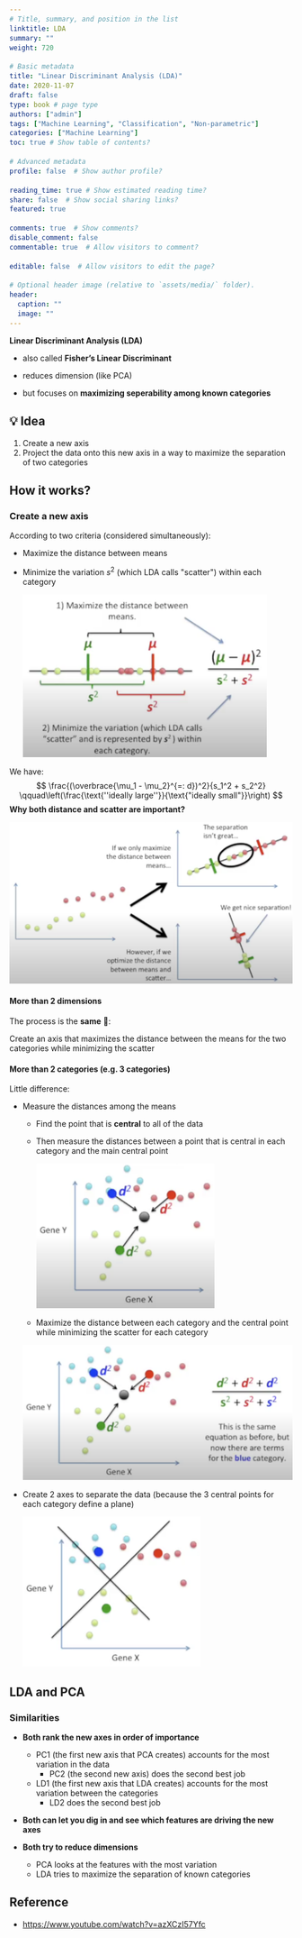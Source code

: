 ```yaml
---
# Title, summary, and position in the list
linktitle: LDA
summary: ""
weight: 720

# Basic metadata
title: "Linear Discriminant Analysis (LDA)"
date: 2020-11-07
draft: false
type: book # page type
authors: ["admin"]
tags: ["Machine Learning", "Classification", "Non-parametric"]
categories: ["Machine Learning"]
toc: true # Show table of contents?

# Advanced metadata
profile: false  # Show author profile?

reading_time: true # Show estimated reading time?
share: false  # Show social sharing links?
featured: true

comments: true  # Show comments?
disable_comment: false
commentable: true  # Allow visitors to comment?  

editable: false  # Allow visitors to edit the page?  

# Optional header image (relative to `assets/media/` folder).
header:
  caption: ""
  image: ""
---
```


**Linear Discriminant Analysis (LDA)**

- also called **Fisher’s Linear Discriminant**

- reduces dimension (like PCA)
- but focuses on **maximizing seperability among known categories**



## 💡 Idea

1. Create a new axis
2. Project the data onto this new axis in a way to maximize the separation of two categories



## How it works?

### Create a new axis

According to two criteria (considered simultaneously):

- Maximize the distance between means

- Minimize the variation $s^2$ (which LDA calls "scatter") within each category

  <img src="https://raw.githubusercontent.com/EckoTan0804/upic-repo/master/uPic/截屏2020-05-14%2015.11.22.png" alt="截屏2020-05-14 15.11.22" style="zoom:50%;" />

We have:
$$
\frac{(\overbrace{\mu_1 - \mu_2}^{=: d})^2}{s_1^2 + s_2^2} \qquad\left(\frac{\text{''ideally large''}}{\text{"ideally small"}}\right)
$$
**Why both distance and scatter are important?**

![截屏2020-05-14 15.17.59](https://raw.githubusercontent.com/EckoTan0804/upic-repo/master/uPic/截屏2020-05-14%2015.17.59.png)

#### More than 2 dimensions

The process is the **same** 👏:

Create an axis that maximizes the distance between the means for the two categories while minimizing the scatter

#### More than 2 categories (e.g. 3 categories)

Little difference:

- Measure the distances among the means

  - Find the point that is **central** to all of the data

  - Then measure the distances between a point that is central in each category and the main central point

    <img src="https://raw.githubusercontent.com/EckoTan0804/upic-repo/master/uPic/截屏2020-05-14%2015.26.35.png" alt="截屏2020-05-14 15.26.35" style="zoom:50%;" />

  - Maximize the distance between each category and the central point while minimizing the scatter for each category

  <img src="https://raw.githubusercontent.com/EckoTan0804/upic-repo/master/uPic/截屏2020-05-14%2015.28.40.png" alt="截屏2020-05-14 15.28.40" style="zoom:50%;" />

- Create 2 axes to separate the data (because the 3 central points for each category define a plane)

  <img src="https://raw.githubusercontent.com/EckoTan0804/upic-repo/master/uPic/截屏2020-05-14%2015.30.16.png" alt="截屏2020-05-14 15.30.16" style="zoom:50%;" />



## LDA and PCA

### Similarities

- **Both rank the new axes in order of importance**
  - PC1 (the first new axis that PCA creates) accounts for the most variation in the data
    - PC2 (the second new axis) does the second best job
  - LD1 (the first new axis that LDA creates) accounts for the most variation between the categories
    - LD2 does the second best job
- **Both can let you dig in and see which features are driving the new axes**

- **Both try to reduce dimensions**
  - PCA looks at the features with the most variation
  - LDA tries to maximize the separation of known categories



## Reference

- https://www.youtube.com/watch?v=azXCzI57Yfc